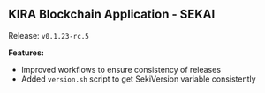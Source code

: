 ## KIRA Blockchain Application - SEKAI

Release: `v0.1.23-rc.5`

**Features:**

- Improved workflows to ensure consistency of releases
- Added `version.sh` script to get SekiVersion variable consistently
